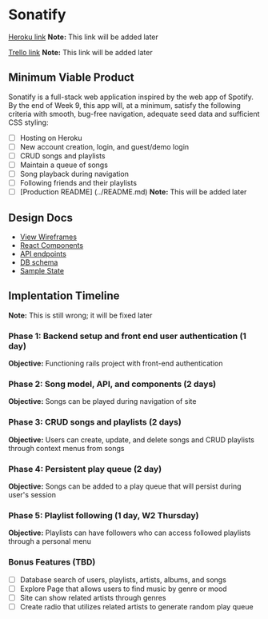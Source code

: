 # Sonatify

[Heroku link][heroku] **Note:** This link will be added later

[Trello link][trello] **Note:** This link will be added later

[heroku]: http://www.herokuapp.com
[trello]: https://trello.com

## Minimum Viable Product

Sonatify is a full-stack web application inspired by the web app of Spotify.  By the end of Week 9, this app will,
at a minimum, satisfy the following criteria with smooth, bug-free navigation, adequate seed data and
sufficient CSS styling:

- [ ] Hosting on Heroku
- [ ] New account creation, login, and guest/demo login
- [ ] CRUD songs and playlists
- [ ] Maintain a queue of songs
- [ ] Song playback during navigation
- [ ] Following friends and their playlists
- [ ] [Production README] (../README.md) **Note:** This will be added later

## Design Docs
* [View Wireframes][wireframes]
* [React Components][components]
* [API endpoints][api-endpoints]
* [DB schema][schema]
* [Sample State][sample-state]

[wireframes]: wireframes
[components]: component-hierarchy.md
[sample-state]: sample-state.md
[api-endpoints]: api-endpoints.md
[schema]: schema.md

## Implentation Timeline

**Note:** This is still wrong; it will be fixed later

### Phase 1: Backend setup and front end user authentication (1 day)

**Objective:** Functioning rails project with front-end authentication

### Phase 2: Song model, API, and components (2 days)

**Objective:** Songs can be played during navigation of site

### Phase 3: CRUD songs and playlists (2 days)

**Objective:** Users can create, update, and delete songs and CRUD playlists through context menus from songs

### Phase 4: Persistent play queue (2 day)

**Objective:** Songs can be added to a play queue that will persist during user's session

### Phase 5: Playlist following (1 day, W2 Thursday)

**Objective:** Playlists can have followers who can access followed playlists through a personal menu

### Bonus Features (TBD)
- [ ] Database search of users, playlists, artists, albums, and songs
- [ ] Explore Page that allows users to find music by genre or mood
- [ ] Site can show related artists through genres
- [ ] Create radio that utilizes related artists to generate random play queue
